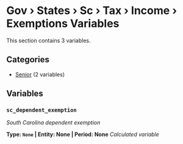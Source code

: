 # Gov › States › Sc › Tax › Income › Exemptions Variables

This section contains 3 variables.

## Categories

- [Senior](senior/index.md) (2 variables)

## Variables

### `sc_dependent_exemption`
*South Carolina dependent exemption*

**Type: `None` | Entity: None | Period: None**
*Calculated variable*

